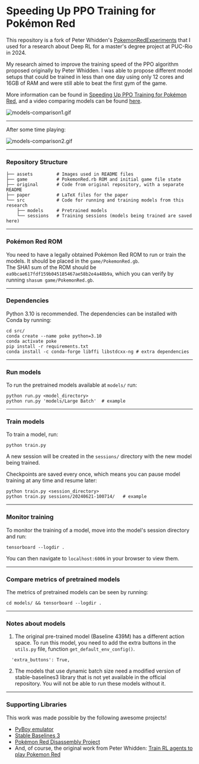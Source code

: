 # Speeding Up PPO Training for Pokémon Red

This repository is a fork of Peter Whidden's [PokemonRedExperiments](https://github.com/PWhiddy/PokemonRedExperiments) that I used for a research about Deep RL for a master's degree project at PUC-Rio in 2024.  

My research aimed to improve the training speed of the PPO algorithm proposed originally by Peter Whidden. I was able to propose different model setups that could be trained in less than one day using only 12 cores and 16GB of RAM and were still able to beat the first gym of the game.  

More information can be found in [Speeding Up PPO Training for Pokémon Red](paper/Speeding%20Up%20PPO%20Training%20for%20Pokémon%20Red.pdf), and a video comparing models can be found [here](https://drive.google.com/file/d/1w_vO8Vj63JmTXHN6-RTA0cTdcWv71IGS/view?usp=sharing).

![models-comparison1.gif](https://github.com/valentecaio/PokemonRedExperiments/blob/master/assets/models-comparison-1.gif?raw=true)

---

After some time playing:  

![models-comparison2.gif](https://github.com/valentecaio/PokemonRedExperiments/blob/master/assets/models-comparison-2.gif?raw=true)

---

### Repository Structure
```
├── assets         # Images used in README files
├── game           # PokemonRed.rb ROM and initial game file state
├── original       # Code from original repository, with a separate README
├── paper          # LaTeX files for the paper
└── src            # Code for running and training models from this research
    ├── models     # Pretrained models
    └── sessions   # Training sessions (models being trained are saved here)
```

---

### Pokémon Red ROM
You need to have a legally obtained Pokémon Red ROM to run or train the models. It should be placed in the `game/PokemonRed.gb`.  
The SHA1 sum of the ROM should be `ea9bcae617fdf159b045185467ae58b2e4a48b9a`, which you can verify by running `shasum game/PokemonRed.gb`. 

---

### Dependencies
Python 3.10 is recommended. The dependencies can be installed with Conda by running:
```
cd src/
conda create --name poke python=3.10
conda activate poke
pip install -r requirements.txt
conda install -c conda-forge libffi libstdcxx-ng # extra dependencies
```

---

### Run models
To run the pretrained models available at `models/` run:
```
python run.py <model_directory>
python run.py 'models/Large Batch'  # example
```

---

### Train models
To train a model, run:  
```
python train.py
```
A new session will be created in the `sessions/` directory with the new model being trained.

Checkpoints are saved every once, which means you can pause model training at any time and resume later:
```
python train.py <session_directory>
python train.py sessions/20240621-100714/   # example
```

---

### Monitor training
To monitor the training of a model, move into the model's session directory and run:  
```
tensorboard --logdir .
```
You can then navigate to `localhost:6006` in your browser to view them.  

---

### Compare metrics of pretrained models
The metrics of pretrained models can be seen by running:  
```
cd models/ && tensorboard --logdir .
```

---

### Notes about models

1) The original pre-trained model (Baseline 439M) has a different action space. To run this model, you need to add the extra buttons in the `utils.py` file, function `get_default_env_config()`.  
```
  'extra_buttons': True,
```

2) The models that use dynamic batch size need a modified version of stable-baselines3 library that is not yet available in the official repository. You will not be able to run these models without it.

---

### Supporting Libraries
This work was made possible by the following awesome projects!
* [PyBoy emulator](https://github.com/Baekalfen/PyBoy)
* [Stable Baselines 3](https://github.com/DLR-RM/stable-baselines3)
* [Pokémon Red Disassembly Project](https://github.com/pret/pokered)
* And, of course, the original work from Peter Whidden: [Train RL agents to play Pokemon Red](https://github.com/PWhiddy/PokemonRedExperiments) 
